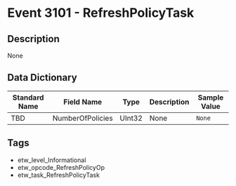 # Event 3101 - RefreshPolicyTask

## Description
None

## Data Dictionary
|Standard Name|Field Name|Type|Description|Sample Value|
|---|---|---|---|---|
|TBD|NumberOfPolicies|UInt32|None|`None`|

## Tags
* etw_level_Informational
* etw_opcode_RefreshPolicyOp
* etw_task_RefreshPolicyTask